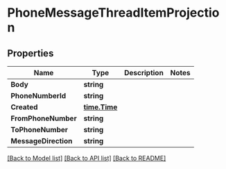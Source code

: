 # PhoneMessageThreadItemProjection

## Properties

Name | Type | Description | Notes
------------ | ------------- | ------------- | -------------
**Body** | **string** |  | 
**PhoneNumberId** | **string** |  | 
**Created** | [**time.Time**](time.Time) |  | 
**FromPhoneNumber** | **string** |  | 
**ToPhoneNumber** | **string** |  | 
**MessageDirection** | **string** |  | 

[[Back to Model list]](../README#documentation-for-models) [[Back to API list]](../README#documentation-for-api-endpoints) [[Back to README]](../README)


